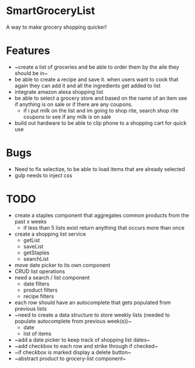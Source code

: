 # SmartGroceryList
A way to make grocery shopping quicker!

# Features 
* ~create a list of groceries and be able to order them by the aile they should be in~
* be able to create a recipe and save it. when users want to cook that again they can add it and all the ingredients get added to list
* integrate amazon alexa shopping list 
* be able to select a grocery store and based on the name of an item see if anything is on sale or if there are any coupons.
   * if i put milk on the list and im going to shop rite, search shop rite coupons to see if any milk is on sale
* build out hardware to be able to clip phone to a shopping cart for quick use 

# Bugs
* Need to fix selectize, to be able to load items that are already selected
* gulp needs to inject css

# TODO
* create a staples component that aggregates common products from the past x weeks
  * if less than 5 lists exist return anything that occurs more than once
* create a shopping list service
  * getList
  * saveList
  * getStaples
  * searchList
* move date picker to its own component
* CRUD list operations
*  need a search / list component
	* date filters
   *  product filters
   *   recipe filters
* each row should have an autocomplete that gets populated from previous lists
* ~need to create a data structure to store weekly lists (needed to populate autocomplete from previous week(s))~
    * date
    * list of items
* ~add a date picker to keep track of shopping list dates~
* ~add checkbox to each row and strike through if checked~
* ~if checkbox is marked display a delete button~
* ~abstract product to grocery-list component~